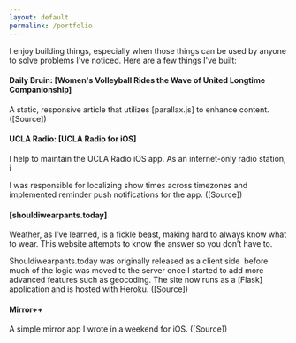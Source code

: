```yaml
---
layout: default
permalink: /portfolio
---
```


I enjoy building things, especially when those things can be used by anyone to solve problems I've noticed. Here are a few things I've built:

#### Daily Bruin: [Women's Volleyball Rides the Wave of United Longtime Companionship]
A static, responsive article that utilizes [parallax.js] to enhance content. ([Source])

#### UCLA Radio: [UCLA Radio for iOS]
I help to maintain the UCLA Radio iOS app. As an internet-only radio station, i

I was responsible for localizing show times across timezones and implemented reminder push notifications for the app. ([Source])

#### [shouldiwearpants.today]
Weather, as I’ve learned, is a fickle beast, making hard to always know what to wear. This website attempts to know the answer so you don’t have to.

Shouldiwearpants.today was originally released as a client side 
before much of the logic was moved to the server once I started to add more advanced features such as geocoding. The site now runs as a [Flask] application and is hosted with Heroku. ([Source])

#### Mirror++
A simple mirror app I wrote in a weekend for iOS. ([Source])
